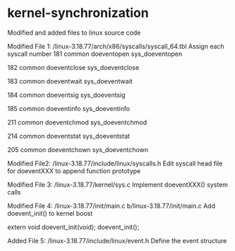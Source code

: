 # kernel-synchronization

Modified and added files to linux source code

Modified File 1: /linux-3.18.77/arch/x86/syscalls/syscall_64.tbl
Assign each syscall number
181	common	doeventopen     sys_doeventopen

182	common	doeventclose    sys_doeventclose

183	common	doeventwait     sys_doeventwait

184	common	doeventsig      sys_doeventsig

185	common	doeventinfo     sys_doeventinfo

211	common  doeventchmod    sys_doeventchmod

214	common  doeventstat     sys_doeventstat

205	common  doeventchown    sys_doeventchown

Modified File2: /linux-3.18.77/include/linux/syscalls.h
Edit syscall head file for doeventXXX to append function prototype

Modified File 3: /linux-3.18.77/kernel/sys.c
Implement doeventXXX() system calls

Modified File 4: /linux-3.18.77/init/main.c b/linux-3.18.77/init/main.c
Add doevent_init() to kernel boost

extern void doevent_init(void);
doevent_init();

Added File 5: /linux-3.18.77/include/linux/event.h
Define the event structure
